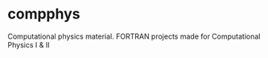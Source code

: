 # compphys
Computational physics material. FORTRAN projects made for Computational Physics I &amp; II
